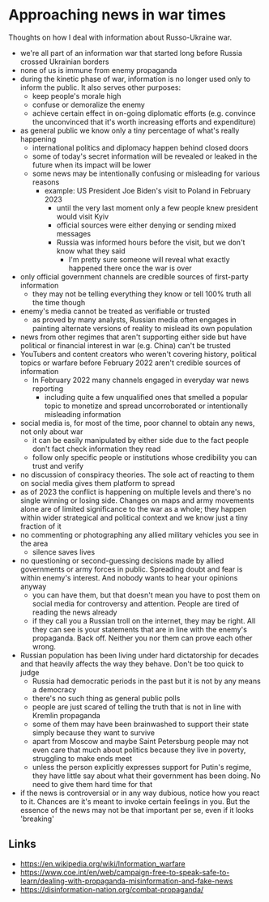 # Approaching news in war times

Thoughts on how I deal with information about Russo-Ukraine war.

- we're all part of an information war that started long before Russia crossed Ukrainian borders
- none of us is immune from enemy propaganda
- during the kinetic phase of war, information is no longer used only to inform the public. It also serves other purposes:
  - keep people's morale high
  - confuse or demoralize the enemy
  - achieve certain effect in on-going diplomatic efforts (e.g. convince the unconvinced that it's worth increasing efforts and expenditure)
- as general public we know only a tiny percentage of what's really happening
  - international politics and diplomacy happen behind closed doors
  - some of today's secret information will be revealed or leaked in the future when its impact will be lower
  - some news may be intentionally confusing or misleading for various reasons
    - example: US President Joe Biden's visit to Poland in February 2023
      - until the very last moment only a few people knew president would visit Kyiv
      - official sources were either denying or sending mixed messages
      - Russia was informed hours before the visit, but we don't know what they said
        - I'm pretty sure someone will reveal what exactly happened there once the war is over
- only official government channels are credible sources of first-party information
  - they may not be telling everything they know or tell 100% truth all the time though
- enemy's media cannot be treated as verifiable or trusted
  - as proved by many analysts, Russian media often engages in painting alternate versions of reality to mislead its own population
- news from other regimes that aren't supporting either side but have political or financial interest in war (e.g. China) can't be trusted
- YouTubers and content creators who weren't covering history, political topics or warfare before February 2022 aren't credible sources of information
  - In February 2022 many channels engaged in everyday war news reporting
    - including quite a few unqualified ones that smelled a popular topic to monetize and spread uncorroborated or intentionally misleading information
- social media is, for most of the time, poor channel to obtain any news, not only about war
  - it can be easily manipulated by either side due to the fact people don't fact check information they read
  - follow only specific people or institutions whose credibility you can trust and verify
- no discussion of conspiracy theories. The sole act of reacting to them on social media gives them platform to spread
- as of 2023 the conflict is happening on multiple levels and there's no single winning or losing side. Changes on maps and army movements alone are of limited significance to the war as a whole; they happen within wider strategical and political context and we know just a tiny fraction of it
- no commenting or photographing any allied military vehicles you see in the area
  - silence saves lives
- no questioning or second-guessing decisions made by allied governments or army forces in public. Spreading doubt and fear is within enemy's interest. And nobody wants to hear your opinions anyway
  - you can have them, but that doesn't mean you have to post them on social media for controversy and attention. People are tired of reading the news already
  - if they call you a Russian troll on the internet, they may be right. All they can see is your statements that are in line with the enemy's propaganda. Back off. Neither you nor them can prove each other wrong.
- Russian population has been living under hard dictatorship for decades and that heavily affects the way they behave. Don't be too quick to judge
  - Russia had democratic periods in the past but it is not by any means a democracy
  - there's no such thing as general public polls
  - people are just scared of telling the truth that is not in line with Kremlin propaganda
  - some of them may have been brainwashed to support their state simply because they want to survive
  - apart from Moscow and maybe Saint Petersburg people may not even care that much about politics because they live in poverty, struggling to make ends meet
  - unless the person explicitly expresses support for Putin's regime, they have little say about what their government has been doing. No need to give them hard time for that
- if the news is controversial or in any way dubious, notice how you react to it. Chances are it's meant to invoke certain feelings in you. But the essence of the news may not be that important per se, even if it looks 'breaking'

## Links

- https://en.wikipedia.org/wiki/Information_warfare
- https://www.coe.int/en/web/campaign-free-to-speak-safe-to-learn/dealing-with-propaganda-misinformation-and-fake-news
- https://disinformation-nation.org/combat-propaganda/
